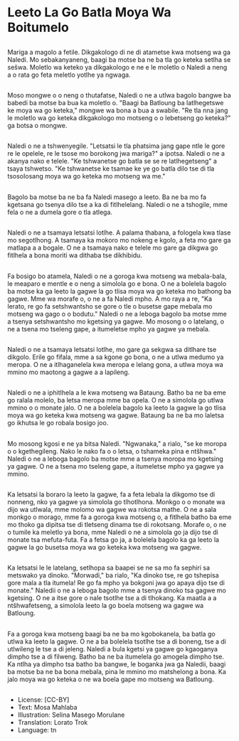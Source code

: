 # Leeto La Go Batla Moya Wa Boitumelo

##
Mariga a magolo a fetile. Dikgakologo di ne di atametse kwa motseng wa ga Naledi. Mo sebakanyaneng, baagi ba motse ba ne ba tla go keteka setlha se sešwa. Moletlo wa keteko ya dikgakologo e ne e le moletlo o Naledi a neng a o rata go feta meletlo yotlhe ya ngwaga.

##
Moso mongwe o o neng o thutafatse, Naledi o ne a utlwa bagolo bangwe ba babedi ba motse ba bua ka moletlo o. "Baagi ba Batloung ba latlhegetswe ke moya wa go keteka," mongwe wa bona a bua a swabile. "Re tla nna jang le moletlo wa go keteka dikgakologo mo motseng o o lebetseng go keteka?" ga botsa o mongwe.

##
Naledi o ne a tshwenyegile. "Letsatsi le tla phatsima jang gape ntle le gore re le opelele, re le tsose mo borokong jwa mariga?" a ipotsa. Naledi o ne a akanya nako e telele. "Ke tshwanetse go batla se se re latlhegetseng" a tsaya tshwetso. "Ke tshwanetse ke tsamae ke ye go batla dilo tse di tla tsosoIosang moya wa go keteka mo motseng wa me."

##
Bagolo ba motse ba ne ba fa Naledi masego a leeto. Ba ne ba mo fa kgetsana go tsenya dilo tse a ka di fitlhelelang. Naledi o ne a tshogile, mme fela o ne a dumela gore o tla atlega.

##
Naledi o ne a tsamaya letsatsi lotlhe. A palama thabana, a fologela kwa tlase mo segotlhong. A tsamaya ka mokoro mo nokeng e kgolo, a feta mo gare ga matlapa a a bogale. O ne a tsamaya nako e telele mo gare ga dikgwa go fitlhela a bona moriti wa dithaba tse dikhibidu.

##
Fa bosigo bo atamela, Naledi o ne a goroga kwa motseng wa mebala-bala, le meaparo e mentle e o neng a simolola go e bona. O ne a bolelela bagolo ba motse ka ga leeto la gagwe la go tlisa moya wa go keteka mo bathong ba gagwe. Mme wa morafe o, o ne a fa Naledi mpho. A mo raya a re, "Ka lerato, re go fa setshwantsho se gore o tle o busetse gape mebala mo motseng wa gago o o bodutu." Naledi o ne a leboga bagolo ba motse mme a tsenya setshwantsho mo kgetsing ya gagwe. Mo mosong o o latelang, o ne a tsena mo tseleng gape, a itumeletse mpho ya gagwe ya mebala.

##
Naledi o ne a tsamaya letsatsi lotlhe, mo gare ga sekgwa sa ditlhare tse dikgolo. Erile go fifala, mme a sa kgone go bona, o ne a utlwa medumo ya meropa. O ne a itlhaganelela kwa meropa e lelang gona, a utlwa moya wa mmino mo maotong a gagwe a a lapileng.

##
Naledi o ne a iphitlhela a le kwa motseng wa Bataung. Batho ba ne ba eme go ralala molelo, ba letsa meropa mme ba opela. O ne a simolola go utlwa mmino o o monate jalo. O ne a bolelela bagolo ka leeto la gagwe la go tlisa moya wa go keteka kwa motseng wa gagwe. Bataung ba ne ba mo laletsa go ikhutsa le go robala bosigo joo.

##
Mo mosong kgosi e ne ya bitsa Naledi. "Ngwanaka," a rialo, "se ke moropa o o kgethegileng. Nako le nako fa o o letsa, o tshameka pina e ntšhwa." Naledi o ne a leboga bagolo ba motse mme a tsenya moropa mo kgetsing ya gagwe. O ne a tsena mo tseleng gape, a itumeletse mpho ya gagwe ya mmino.

##
Ka letsatsi la boraro la leeto la gagwe, fa a feta lebala la dikgomo tse di nonneng, nko ya gagwe ya simolola go tlhotlhona. Monkgo o o monate wa dijo wa utlwala, mme molomo wa gagwe wa rokotsa mathe. O ne a sala monkgo o morago, mme fa a goroga kwa motseng o, a fitlhela batho ba eme mo thoko ga dipitsa tse di tletseng dinama tse di rokotsang. Morafe o, o ne o tumile ka meletlo ya bona, mme Naledi o ne a simolola go ja dijo tse di monate tsa mefuta-futa. Fa a fetsa go ja, a bolelela bagolo ka ga leeto la gagwe la go busetsa moya wa go keteka kwa motseng wa gagwe.

##
Ka letsatsi le le latelang, setlhopa sa baapei se ne sa mo fa sephiri sa metswako ya dinoko. "Morwadi," ba rialo, "Ka dinoko tse, re go tshepisa gore mala a tla itumela! Re go fa mpho ya bokgoni jwa go apaya dijo tse di monate." Naledii o ne a leboga bagolo mme a tsenya dinoko tsa gagwe mo kgetsing. O ne a itse gore o nale tsotlhe tse a di tlhokang. Ka maatla a a ntšhwafetseng, a simolola leeto la go boela motseng wa gagwe wa Batloung.

##
Fa a goroga kwa motseng baagi ba ne ba mo kgobokanela, ba batla go utlwa ka leeto la gagwe. O ne a ba bolelela tsotlhe tse a di boneng, tse a di utlwileng le tse a di jeleng. Naledi a bula kgetsi ya gagwe go kgaoganya dimpho tse a di filweng. Batho ba ne ba itumelela go amogela dimpho tse. Ka ntlha ya dimpho tsa batho ba bangwe, le boganka jwa ga Naledii, baagi ba motse ba ne ba bona mebala, pina le mmino mo matshelong a bona. Ka jalo moya wa go keteka o ne wa boela gape mo motseng wa Batloung.

##
* License: [CC-BY]
* Text: Mosa Mahlaba
* Illustration: Selina Masego Morulane
* Translation: Lorato Trok
* Language: tn
